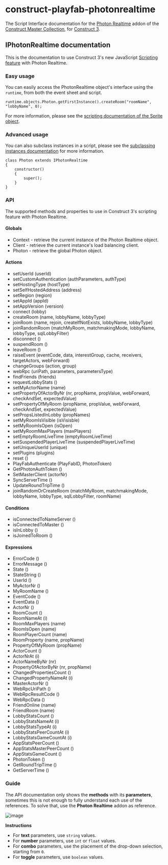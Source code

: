 # construct-playfab-photonrealtime
The Script Interface documentation for the [Photon Realtime](https://www.constructcollection.com/construct-playfab-photonrealtime) addon of the [Construct Master Collection](https://www.constructcollection.com/), for [Construct 3](https://www.construct.net/).

## IPhotonRealtime documentation
This is the documentation to use Construct 3's new JavaScript [Scripting feature](https://www.construct.net/en/make-games/manuals/construct-3/scripting/overview) with Photon Realtime.

### Easy usage
You can easily access the PhotonRealtime object's interface using the `runtime`, from both the event sheet and script.
```JS
runtime.objects.Photon.getFirstInstance().createRoom("roomName", "lobbyName", 0);
```
For more information, please see the [scripting documentation of the Sprite object](https://www.construct.net/en/make-games/manuals/construct-3/scripting/scripting-reference/plugin-interfaces/sprite).

### Advanced usage
You can also subclass instances in a script, please see the [subclassing instances documentation](https://www.construct.net/en/make-games/manuals/construct-3/scripting/guides/subclassing-instances) for more information.
```JS
class Photon extends IPhotonRealtime
{
	constructor()
	{
		super();
	}
}
```

### API
The supported methods and properties to use in Construct 3's scripting feature with Photon Realtime.

#### Globals
- Context - retrieve the current instance of the Photon Realtime object.
- Client - retrieve the current instance's load balancing client.
- Photon - retrieve the global Photon object.

#### Actions
- setUserId (userId)
- setCustomAuthentication (authParameters, authType)
- setHostingType (hostType)
- setSelfHostedAddress (address)
- setRegion (region)
- setAppId (appId)
- setAppVersion (version)
- connect (lobby)
- createRoom (name, lobbyName, lobbyType)
- joinRoom (name, rejoin, createIfNotExists, lobbyName, lobbyType)
- joinRandomRoom (matchMyRoom, matchmakingMode, lobbyName, lobbyType, sqlLobbyFilter)
- disconnect ()
- suspendRoom ()
- leaveRoom ()
- raiseEvent (eventCode, data, interestGroup, cache, receivers, targetActors, webForward)
- changeGroups (action, group)
- webRpc (uriPath, parameters, parametersType)
- findFriends (friends)
- requestLobbyStats ()
- setMyActorName (name)
- setPropertyOfActorByNr (nr, propName, propValue, webForward, checkAndSet, expectedValue)
- setPropertyOfMyRoom (propName, propValue, webForward, checkAndSet, expectedValue)
- setPropsListedInLobby (propNames)
- setMyRoomIsVisible (isVisisble)
- setMyRoomIsOpen (isOpen)
- setMyRoomMaxPlayers (maxPlayers)
- setEmptyRoomLiveTime (emptyRoomLiveTime)
- setSuspendedPlayerLiveTime (suspendedPlayerLiveTime)
- setUniqueUserId (unique)
- setPlugins (plugins) 
- reset ()
- PlayFabAuthenticate (PlayFabID, PhotonToken)
- GetPhotonAuthToken ()
- SetMasterClient (actorNr)
- SyncServerTime ()
- UpdateRoundTripTime ()
- joinRandomOrCreateRoom (matchMyRoom, matchmakingMode, lobbyName, lobbyType, sqlLobbyFilter, roomName)

#### Conditions
- isConnectedToNameServer  ()
- isConnectedToMaster  ()
- isInLobby  ()
- isJoinedToRoom  ()

#### Expressions
- ErrorCode ()
- ErrorMessage ()
- State ()
- StateString ()
- UserId ()
- MyActorNr ()
- MyRoomName ()
- EventCode ()
- EventData ()
- ActorNr ()
- RoomCount ()
- RoomNameAt (i)
- RoomMaxPlayers (name)
- RoomIsOpen (name)
- RoomPlayerCount (name)
- RoomProperty (name, propName)
- PropertyOfMyRoom (propName)
- ActorCount ()
- ActorNrAt (i)
- ActorNameByNr (nr)
- PropertyOfActorByNr (nr, propName)
- ChangedPropertiesCount ()
- ChangedPropertyNameAt (i)
- MasterActorNr ()
- WebRpcUriPath ()
- WebRpcResultCode ()
- WebRpcData ()
- FriendOnline (name)
- FriendRoom (name)
- LobbyStatsCount ()
- LobbyStatsNameAt (i)
- LobbyStatsTypeAt (i)
- LobbyStatsPeerCountAt (i)
- LobbyStatsGameCountAt (i)
- AppStatsPeerCount ()
- AppStatsMasterPeerCount ()
- AppStatsGameCount ()
- PhotonToken ()
- GetRoundTripTime ()
- GetServerTime ()

### Guide
The API documentation only shows the **methods** with its **parameters**, sometimes this is not enough to fully understand each use of the references.
To solve that, use the **Photon Realtime** addon as reference.

![image](https://user-images.githubusercontent.com/31282960/110241633-c14b0400-7f8c-11eb-8508-eb39a741997a.png)

**Instructions**
- For **text** parameters, use `string` values.
- For **number** parameters, use `int` or `float` values.
- For **combo** parameters, use the placement of the drop-down selection, starting from `0`.
- For **toggle** parameters, use `boolean` values.
